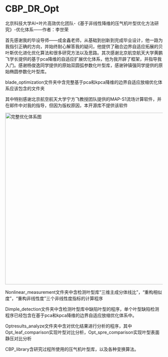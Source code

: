 # CBP_DR_Opt
北京科技大学AI+叶片高效优化团队-《基于非线性降维的压气机叶型优化方法研究》-优化体系——作者：李世荣

首先感谢我的毕设导师——成金鑫老师，从基础到创新到完成毕业设计，他一路为我指引正确的方向，并始终耐心解答我的疑问，他提供了融合边界自适应拓展的贝叶斯优化进化优化算法和很多研究方法以及思路。其次感谢北京航空航天大学黄鹏飞学长提供的基于pca降维的自适应扩展优化体系，他为我开辟了框架，并指导我入门。感谢杨俊逸同学提供的原始双圆弧参数化叶型库，感谢钟镇强同学提供的原始椭圆参数化叶型库。

blade_optimization文件夹中含完整基于pca和kpca降维的边界自适应放缩优化体系应该包含的文件夹

其中特别感谢北京航空航天大学宁方飞教授团队提供的MAP-S1流场计算软件，并在邮件中对我的指导，但因为版权原因，本开源库不提供该软件

<img width="548" alt="完整优化体系图" src="https://github.com/user-attachments/assets/a627de68-4a94-470e-b380-fc2307786457" />

Nonlinear_measurement文件夹中含检测叶型库“三维主成分体线比”，“重构相似度”，“重构非线性度”三个非线性度指标的计算程序

Dimple_detection文件夹中含检测叶型库中缺陷叶型的程序，单个叶型缺陷检测程序已经包含在基于pca和kpca降维的边界自适应放缩优化体系中。

Optresults_analyze文件夹中含对优化结果进行分析的程序，其中Opt_leaf_comparison实现叶型对比分析，Opt_spre_comparison实现叶型表面静压对比分析

CBP_library含研究过程所使用的压气机叶型库，以及各种变换算法。

